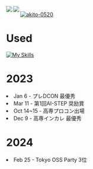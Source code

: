 <a href="https://github.com/anuraghazra/github-readme-stats">
    <img align="left" src="https://github-readme-stats.vercel.app/api?username=akito-0520&count_private=true&show_icons=true&locale=ja" />
</a>
<a href="https://github.com/anuraghazra/github-readme-stats">    
    <img align="left" src="https://github-readme-stats.vercel.app/api/top-langs/?username=akito-0520&hide=jupyter%20notebook,shaderlab,tex,c%23&langs_count=9&locale=ja" />
</a>

<p align="left">
  <a href="https://github.com/ryo-ma/github-profile-trophy">
    <img src="https://github-profile-trophy.vercel.app/?username=akito-0520" alt="akito-0520" />
  </a>
</p>
<h1>
    Used
</h1>

[![My Skills](https://skillicons.dev/icons?i=c,css,html,java,js,mysql,php,py,react,arduino)](https://skillicons.dev)

<h1>2023</h1>
<li>Jan 6 - プレDCON 最優秀</li>
<li>Mar 11 - 第1回AI-STEP 奨励賞</li>
<li>Oct 14~15 - 高専プロコン出場</li>
<li>Dec 9 - 高専インカレ 最優秀</li>
<h1>2024</h1>
<li>Feb 25 - Tokyo OSS Party 3位</li>
